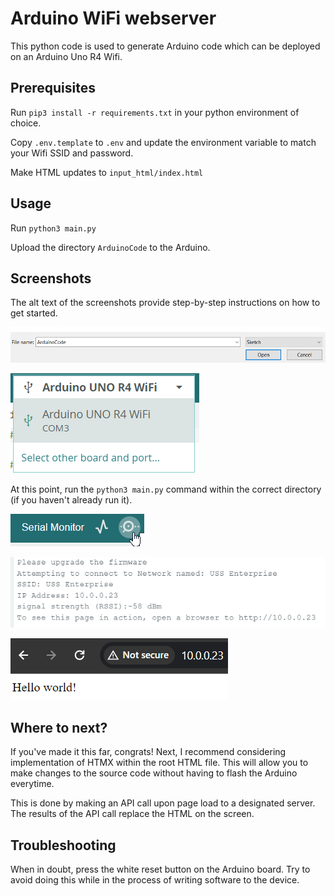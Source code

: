 # Arduino WiFi webserver

This python code is used to generate Arduino code which can be deployed on an Arduino Uno R4 Wifi.


## Prerequisites

Run `pip3 install -r requirements.txt` in your python environment of choice.

Copy `.env.template` to `.env` and update the environment variable to match your Wifi
SSID and password.

Make HTML updates to `input_html/index.html`

## Usage

Run `python3 main.py`

Upload the directory `ArduinoCode` to the Arduino.


## Screenshots
The alt text of the screenshots provide step-by-step instructions on how to get started.

![Open the Arduino IDE, then select Open. Select the ArduinoCode.ino file](image.png)

![Make sure to select the board from the Serial port](image-1.png)

At this point, run the `python3 main.py` command within the correct directory (if you haven't already run it).

![The Serial Plotter tool will show you the standard output from the Arduino code.](image-3.png)

![The status of the Arduino will be visible via the Serial Plotter tool. The IP address for the device will be printed to standard output here.](image-4.png)

![If everything works out, then you can navigate to the webserver and view the HTML](image-5.png)

## Where to next?

If you've made it this far, congrats! Next, I recommend considering implementation of HTMX within the root HTML file. This will allow you to make changes to the source code without having to flash the Arduino everytime.

This is done by making an API call upon page load to a designated server. The results of the API call replace the HTML on the screen.

## Troubleshooting

When in doubt, press the white reset button on the Arduino board. Try to avoid doing this while in the process of writing software to the device.